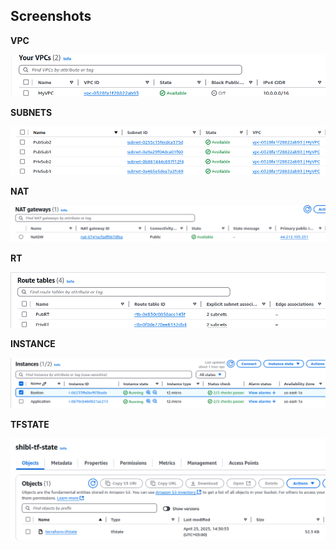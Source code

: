 ## Screenshots

**VPC**

![VPC](./screenshots/vpc.png)

**SUBNETS**

![SUBNETS](./screenshots/subnets.png)

**NAT**

![NAT](./screenshots/nat.png)

**RT**

![RT](./screenshots/rt.png)

**INSTANCE**

![INSTANCE](./screenshots/instance.png)

**TFSTATE**

![TFSTATE](./screenshots/tfstate.png)

